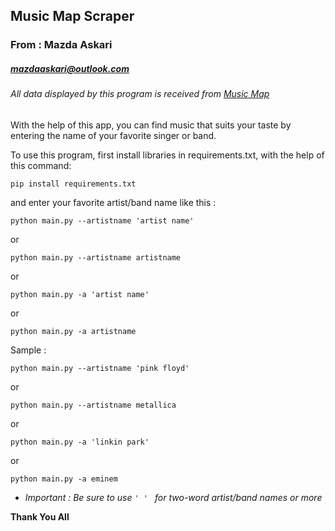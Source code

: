## Music Map Scraper
### From : Mazda Askari 
##### mazdaaskari@outlook.com
###### All data displayed by this program is received from [Music Map](www.music-map.com)

With the help of this app, 
you can find music that suits your taste 
by entering the name of your favorite singer or band.

To use this program, first install libraries in requirements.txt, with the help of this command: 
```
pip install requirements.txt
```
and enter your favorite artist/band name like this : 
```
python main.py --artistname 'artist name'
```
  or
```
python main.py --artistname artistname
```
  or
```
python main.py -a 'artist name'
```  
or
```
python main.py -a artistname
```  
Sample :
```
python main.py --artistname 'pink floyd'
```
  or
```
python main.py --artistname metallica
```
  or
```
python main.py -a 'linkin park'
```  
or
```
python main.py -a eminem
```    

- *Important : Be sure to use  ```' ' ``` for two-word artist/band names or more*



**Thank You All**